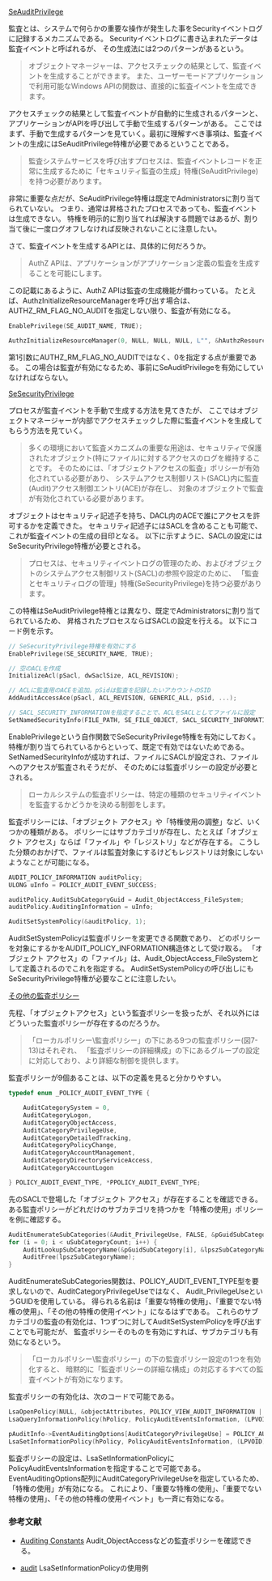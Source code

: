 ﻿
[SeAuditPrivilege](7.8_セキュリティ監査/01_se_audit_name/01_se_audit_name.cpp)

監査とは、システムで何らかの重要な操作が発生した事をSecurityイベントログに記録するメカニズムである。
Securityイベントログに書き込まれたデータは監査イベントと呼ばれるが、
その生成法には2つのパターンがあるという。

>オブジェクトマネージャーは、アクセスチェックの結果として、監査イベントを生成することができます。
>また、ユーザーモードアプリケーションで利用可能なWindows APIの関数は、直接的に監査イベントを生成できます。

アクセスチェックの結果として監査イベントが自動的に生成されるパターンと、
アプリケーションがAPIを呼び出して手動で生成するパターンがある。
ここではまず、手動で生成するパターンを見ていく。最初に理解すべき事項は、監査イベントの生成にはSeAuditPrivilege特権が必要であるということである。

>監査システムサービスを呼び出すプロセスは、監査イベントレコードを正常に生成するために「セキュリティ監査の生成」特権(SeAuditPrivilege)を持つ必要があります。

非常に重要な点だが、SeAuditPrivilege特権は既定でAdministratorsに割り当てられていない。
つまり、通常は昇格されたプロセスであっても、監査イベントは生成できない。
特権を明示的に割り当てれば解決する問題ではあるが、割り当て後に一度ログオフしなければ反映されないことに注意したい。

さて、監査イベントを生成するAPIとは、具体的に何だろうか。

>AuthZ APIは、アプリケーションがアプリケーション定義の監査を生成することを可能にします。

この記載にあるように、AuthZ APIは監査の生成機能が備わっている。
たとえば、AuthzInitializeResourceManagerを呼び出す場合は、AUTHZ_RM_FLAG_NO_AUDITを指定しない限り、監査が有効になる。

```cpp
EnablePrivilege(SE_AUDIT_NAME, TRUE);

AuthzInitializeResourceManager(0, NULL, NULL, NULL, L"", &hAuthzResourceManager);
```

第1引数にAUTHZ_RM_FLAG_NO_AUDITではなく、0を指定する点が重要である。
この場合は監査が有効になるため、事前にSeAuditPrivilegeを有効にしていなければならない。

[SeSecurityPrivilege](7.8_セキュリティ監査/02_audit_set_system_policy/02_audit_set_system_policy.cpp)

プロセスが監査イベントを手動で生成する方法を見てきたが、
ここではオブジェクトマネージャーが内部でアクセスチェックした際に監査イベントを生成してもらう方法を見ていく。

>多くの環境において監査メカニズムの重要な用途は、セキュリティで保護されたオブジェクト(特にファイル)に対するアクセスのログを維持することです。
>そのためには、「オブジェクトアクセスの監査」ポリシーが有効化されている必要があり、
>システムアクセス制御リスト(SACL)内に監査(Audit)アクセス制御エントリ(ACE)が存在し、
>対象のオブジェクトで監査が有効化されている必要があります。

オブジェクトはセキュリティ記述子を持ち、DACL内のACEで誰にアクセスを許可するかを定義できた。
セキュリティ記述子にはSACLを含めることも可能で、これが監査イベントの生成の目印となる。
以下に示すように、SACLの設定にはSeSecurityPrivilege特権が必要とされる。

>プロセスは、セキュリティイベントログの管理のため、およびオブジェクトのシステムアクセス制御リスト(SACL)の参照や設定のために、
>「監査とセキュリティログの管理」特権(SeSecurityPrivilege)を持つ必要があります。

この特権はSeAuditPrivilege特権とは異なり、既定でAdministratorsに割り当てられているため、
昇格されたプロセスならばSACLの設定を行える。
以下にコード例を示す。

```cpp
// SeSecurityPrivilege特権を有効にする
EnablePrivilege(SE_SECURITY_NAME, TRUE);

// 空のACLを作成
InitializeAcl(pSacl, dwSaclSize, ACL_REVISION);

// ACLに監査用のACEを追加。pSidは監査を記録したいアカウントのSID
AddAuditAccessAce(pSacl, ACL_REVISION, GENERIC_ALL, pSid, ...);

// SACL_SECURITY_INFORMATIONを指定することで、ACLをSACLとしてファイルに設定
SetNamedSecurityInfo(FILE_PATH, SE_FILE_OBJECT, SACL_SECURITY_INFORMATION, NULL, NULL, NULL, pSacl);
```

EnablePrivilegeという自作関数でSeSecurityPrivilege特権を有効にしておく。
特権が割り当てられているからといって、既定で有効ではないためである。
SetNamedSecurityInfoが成功すれば、ファイルにSACLが設定され、ファイルへのアクセスが監査されそうだが、
そのためには監査ポリシーの設定が必要とされる。

>ローカルシステムの監査ポリシーは、特定の種類のセキュリティイベントを監査するかどうかを決める制御をします。

監査ポリシーには、「オブジェクト アクセス」や「特権使用の調整」など、いくつかの種類がある。
ポリシーにはサブカテゴリが存在し、たとえば「オブジェクト アクセス」ならば「ファイル」や「レジストリ」などが存在する。
こうした分類のおかげで、ファイルは監査対象にするけどもレジストリは対象にしないようなことが可能になる。

```cpp
AUDIT_POLICY_INFORMATION auditPolicy;
ULONG uInfo = POLICY_AUDIT_EVENT_SUCCESS;

auditPolicy.AuditSubCategoryGuid = Audit_ObjectAccess_FileSystem;
auditPolicy.AuditingInformation = uInfo;

AuditSetSystemPolicy(&auditPolicy, 1);
```

AuditSetSystemPolicyは監査ポリシーを変更できる関数であり、
どのポリシーを対象にするかをAUDIT_POLICY_INFORMATION構造体として受け取る。
「オブジェクト アクセス」の「ファイル」は、Audit_ObjectAccess_FileSystemとして定義されるのでこれを指定する。
AuditSetSystemPolicyの呼び出しにもSeSecurityPrivilege特権が必要なことに注意したい。

[その他の監査ポリシー](7.8_セキュリティ監査/03_sub_category_count/03_sub_category_count.cpp)

先程、「オブジェクトアクセス」という監査ポリシーを扱ったが、それ以外にはどういった監査ポリシーが存在するのだろうか。

>「ローカルポリシー\監査ポリシー」の下にある9つの監査ポリシー(図7-13)はそれぞれ、
>「監査ポリシーの詳細構成」の下にあるグループの設定に対応しており、より詳細な制御を提供します。

監査ポリシーが9個あることは、以下の定義を見ると分かりやすい。

```cpp
typedef enum _POLICY_AUDIT_EVENT_TYPE {

    AuditCategorySystem = 0,
    AuditCategoryLogon,
    AuditCategoryObjectAccess,
    AuditCategoryPrivilegeUse,
    AuditCategoryDetailedTracking,
    AuditCategoryPolicyChange,
    AuditCategoryAccountManagement,
    AuditCategoryDirectoryServiceAccess,
    AuditCategoryAccountLogon

} POLICY_AUDIT_EVENT_TYPE, *PPOLICY_AUDIT_EVENT_TYPE;
```

先のSACLで登場した「オブジェクト アクセス」が存在することを確認できる。
ある監査ポリシーがどれだけのサブカテゴリを持つかを「特権の使用」ポリシーを例に確認する。

```cpp
AuditEnumerateSubCategories(&Audit_PrivilegeUse, FALSE, &pGuidSubCategory, &uSubCategoryCount);
for (i = 0; i < uSubCategoryCount; i++) {
	AuditLookupSubCategoryName(&pGuidSubCategory[i], &lpszSubCategoryName);
	AuditFree(lpszSubCategoryName);
}
```

AuditEnumerateSubCategories関数は、POLICY_AUDIT_EVENT_TYPE型を要求しないので、AuditCategoryPrivilegeUseではなく、
Audit_PrivilegeUseというGUIDを使用している。
得られる名前は「重要な特権の使用」、「重要でない特権の使用」、「その他の特権の使用イベント」になるはずである。
これらのサブカテゴリの監査の有効化は、1つずつに対してAuditSetSystemPolicyを呼び出すことでも可能だが、
監査ポリシーそのものを有効にすれば、サブカテゴリも有効になるという。

>「ローカルポリシー\監査ポリシー」の下の監査ポリシー設定の1つを有効化すると、
>暗黙的に「監査ポリシーの詳細な構成」の対応するすべての監査イベントが有効になります。

監査ポリシーの有効化は、次のコードで可能である。

```cpp
LsaOpenPolicy(NULL, &objectAttributes, POLICY_VIEW_AUDIT_INFORMATION | POLICY_SET_AUDIT_REQUIREMENTS, &hPolicy);
LsaQueryInformationPolicy(hPolicy, PolicyAuditEventsInformation, (LPVOID *)&pAuditInfo);

pAuditInfo->EventAuditingOptions[AuditCategoryPrivilegeUse] = POLICY_AUDIT_EVENT_SUCCESS;
LsaSetInformationPolicy(hPolicy, PolicyAuditEventsInformation, (LPVOID)pAuditInfo);
```

監査ポリシーの設定は、LsaSetInformationPolicyにPolicyAuditEventsInformationを指定することで可能である。
EventAuditingOptions配列にAuditCategoryPrivilegeUseを指定しているため、「特権の使用」が有効になる。
これにより、「重要な特権の使用」、「重要でない特権の使用」、「その他の特権の使用イベント」も一斉に有効になる。

### 参考文献

- [Auditing Constants](https://docs.microsoft.com/en-us/windows/desktop/secauthz/auditing-constants)
Audit_ObjectAccessなどの監査ポリシーを確認できる。

- [audit](https://github.com/Microsoft/Windows-classic-samples/tree/master/Samples/Win7Samples/security/authorization/audit)
LsaSetInformationPolicyの使用例



